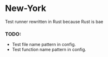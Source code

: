 # New-York
Test runner rewritten in Rust because Rust is bae

### TODO:

* Test file name pattern in config.
* Test function name pattern in config.
